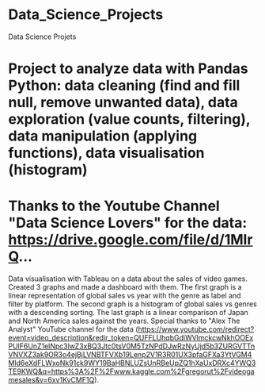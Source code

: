 # Data_Science_Projects
Data Science Projets

# Project to analyze data with Pandas Python: data cleaning (find and fill null, remove unwanted data), data exploration (value counts, filtering), data manipulation (applying functions), data visualisation (histogram)
# Thanks to the Youtube Channel "Data Science Lovers" for the data: https://drive.google.com/file/d/1MlrQ... 

Data visualisation with Tableau on a data about the sales of video games. 
Created 3 graphs and made a dashboard with them. The first graph is a linear representation of global sales vs year with the genre as label and filter by platform. The second graph is a histogram of global sales vs genres with a descending sorting. The last graph is a linear comparison of Japan and North America sales against the years. 
Special thanks to "Alex The Analyst" YouTube channel for the data (https://www.youtube.com/redirect?event=video_description&redir_token=QUFFLUhqbGdiWVlmckcwNkhOOExPUlF6UnZ1elNpc3lwZ3xBQ3Jtc0tsV0M5TzNPdDJwRzNyUjd5b3ZURGVTTnVNVXZ3ak9OR3o4ejBjLVNBTFVXb19Lenp2V1R3R01UX3pfaGFXa3YtVGM4Mld6eXdFLWxoNk91ck9WY19BaHBNLUZsUnRBeUpZQ1hXaUxDRXc4YWQ3TE9KWQ&q=https%3A%2F%2Fwww.kaggle.com%2Fgregorut%2Fvideogamesales&v=6xv1KvCMF1Q).
